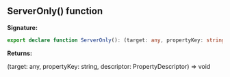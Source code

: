 
## ServerOnly() function

**Signature:**

```typescript
export declare function ServerOnly(): (target: any, propertyKey: string, descriptor: PropertyDescriptor) => void;
```
**Returns:**

(target: any, propertyKey: string, descriptor: PropertyDescriptor) =&gt; void

